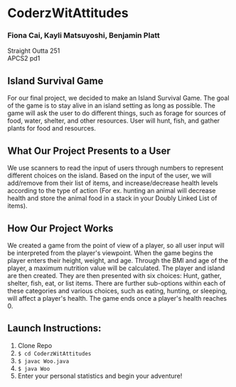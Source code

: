 # CoderzWitAttitudes
### Fiona Cai, Kayli Matsuyoshi, Benjamin Platt
Straight Outta 251 <br />
APCS2 pd1

## Island Survival Game
For our final project, we decided to make an Island Survival Game. The goal of the game is to stay alive in an island setting as long as possible. The game will ask the user to do different things, such as forage for sources of food, water, shelter, and other resources. User will hunt, fish, and gather plants for food and resources.

## What Our Project Presents to a User
We use scanners to read the input of users through numbers to represent different choices on the island. Based on the input of the user, we will add/remove from their list of items, and increase/decrease health levels according to the type of action (For ex. hunting an animal will decrease health and store the animal food in a stack in your Doubly Linked List of items).

## How Our Project Works
We created a game from the point of view of a player, so all user input will be interpreted from the player's viewpoint. When the game begins the player enters their height, weight, and age. Through the BMI and age of the player, a maximum nutrition value will be calculated. The player and island are then created. They are then presented with six choices: Hunt, gather, shelter, fish, eat, or list items. There are further sub-options within each of these categories and various choices, such as eating, hunting, or sleeping, will affect a player's health. The game ends once a player's health reaches 0.

## Launch Instructions:
1. Clone Repo
2. ```$ cd CoderzWitAttitudes ```
3. ```$ javac Woo.java```
4. ```$ java Woo```
5. Enter your personal statistics and begin your adventure!
